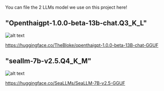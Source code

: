 You can file the 2 LLMs model we use on this project here! 

## "Openthaigpt-1.0.0-beta-13b-chat.Q3_K_L"

![alt text](https://1173516064-files.gitbook.io/~/files/v0/b/gitbook-x-prod.appspot.com/o/spaces%2FvvbWvIIe82Iv1yHaDBC5%2Fuploads%2Fb8eiMDaqiEQL6ahbAY0h%2Fimage.png?alt=media&token=6fce78fd-2cca-4c0a-9648-bd5518e644cehttps://openthaigpt.aieat.or.th/)

https://huggingface.co/TheBloke/openthaigpt-1.0.0-beta-13B-chat-GGUF

## "seallm-7b-v2.5.Q4_K_M"
![alt text](https://cdn-avatars.huggingface.co/v1/production/uploads/6393f04df7e70dd0166c004e/kfq8wHQEBZ5aicMzjOqKG.png)

https://huggingface.co/SeaLLMs/SeaLLM-7B-v2.5-GGUF
